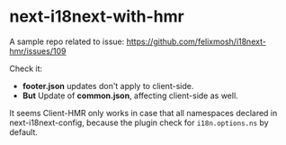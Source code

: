 # next-i18next-with-hmr

A sample repo related to issue:
https://github.com/felixmosh/i18next-hmr/issues/109

Check it:
- **footer.json** updates don't apply to client-side.
- **But** Update of **common.json**, affecting client-side as well.


It seems Client-HMR only works in case that all namespaces declared in next-i18next-config, because the plugin check for `i18n.options.ns` by default.
